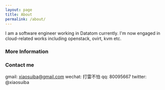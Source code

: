 ```yaml
---
layout: page
title: About
permalink: /about/
---
```


I am a software engineer working in Datatom currently. I'm now engaged in cloud-related works including openstack, ovirt, kvm  etc. 

### More Information


### Contact me

gmail: [xiaosuiba@gmail.com](mailto:xiaosuiba@gmail.com)
wechat: 打雷不怕
qq: 80095667
twitter: @xiaosuiba
